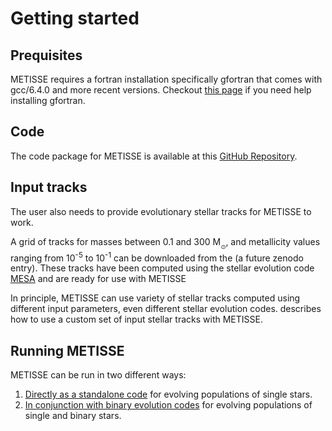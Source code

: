 
# Getting started

## Prequisites

METISSE requires a fortran installation specifically gfortran that comes with gcc/6.4.0 and more recent versions.
Checkout [this page](https://fortran-lang.org/learn/os_setup/install_gfortran/) if you need help installing gfortran. 


## Code
The code package for METISSE is available at this [GitHub Repository](https://github.com/TeamMETISSE/METISSE).


## Input tracks

The user also needs to provide evolutionary stellar tracks for METISSE to work. 

A grid of tracks for masses between 0.1 and 300 M<sub>$_\odot$</sub>, and metallicity values ranging from 10<sup>-5</sup> to 10<sup>-1</sup> can be downloaded from the (a future zenodo entry). These tracks have been computed using the stellar evolution code [MESA](https://docs.mesastar.org/en/release-r24.03.1/) and are ready for use with METISSE 

In principle, METISSE can use variety of stellar tracks computed using different input parameters, even different stellar evolution codes. [](using_custom_input_tracks.md) describes how to use a custom set of input stellar tracks with METISSE.


## Running METISSE

METISSE can be run in two different ways:

1. [Directly as a standalone code](usage_standalone.md) for evolving populations of single stars.
2. [In conjunction with binary evolution codes](usage_other.md) for evolving populations of single and binary stars. 



